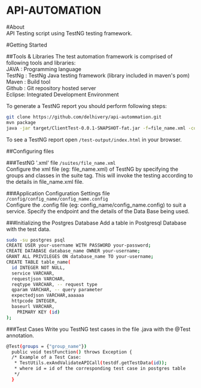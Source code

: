 API-AUTOMATION
==============

#About<br />
API Testing script using TestNG testing framework.

#Getting Started

##Tools & Libraries
The test automation framework is comprised of following tools and libraries: <br />
JAVA   : Programming language  
TestNg : TestNg Java testing framework (library included in maven's pom)
Maven  : Build tool <br />
Github : Git repository hosted server  
Eclipse: Integrated Development Environment 

To generate a TestNG report you should perform following steps:
```bash
git clone https://github.com/delhivery/api-autommation.git
mvn package
java -jar target/ClientTest-0.0.1-SNAPSHOT-fat.jar -f=file_name.xml -config=config_name/config_name.config
```
To see a TestNG report open `/test-output/index.html` in your browser.

##Configuring files

###TestNG '.xml' file
`/suites/file_name.xml` <br />
Configure the xml file (eg: file_name.xml) of TestNG by specifying the groups and classes in the suite tag. This will invoke the testing according to the details in file_name.xml file.

###Application Configuration Settings file 
`/config/config_name/config_name.config` <br />
Configure the .config file (eg: config_name/config_name.config) to suit a service. Specify the endpoint and the details of the Data Base being used.

###Initializing the Postgres Database
Add a table in Postgresql Database with the test data.
```bash
sudo -su postgres psql
CREATE USER your-username WITH PASSWORD your-password;
CREATE DATABASE database_name OWNER your-username;
GRANT ALL PRIVILEGES ON database_name TO your-username;
CREATE TABLE table_name(
  id INTEGER NOT NULL,
  service VARCHAR,
  requestjson VARCHAR,
  reqtype VARCHAR, -- request type
  qparam VARCHAR, -- query parameter
  expectedjson VARCHAR,aaaaaa
  httpcode INTEGER,
  baseurl VARCHAR,
    PRIMARY KEY (id)
);
```

###Test Cases
Write you TestNG test cases in the file .java with the @Test annotation.
```bash
@Test(groups = {"group_name"})
  public void testFunction() throws Exception {
  /* Example of a Test Case:
   * TestUtils.exAndValidateAPICall(testdf.getTestData(id));
   * where id = id of the corresponding test case in postgres table
   */
  }
```

